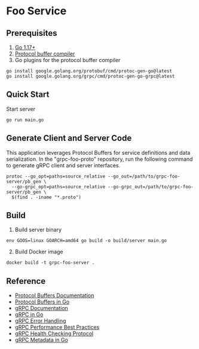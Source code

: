 # Foo Service

## Prerequisites

1. [Go 1.17+](https://go.dev/dl)
1. [Protocol buffer compiler](https://grpc.io/docs/protoc-installation)
1. Go plugins for the protocol buffer compiler
```
go install google.golang.org/protobuf/cmd/protoc-gen-go@latest
go install google.golang.org/grpc/cmd/protoc-gen-go-grpc@latest
```

## Quick Start

Start server
```
go run main.go
```

## Generate Client and Server Code

This application leverages Protocol Buffers for service definitions and data serialization. In the "grpc-foo-proto" repository, run the following command to generate gRPC client and server interfaces.
```
protoc --go_opt=paths=source_relative --go_out=/path/to/grpc-foo-server/pb_gen \
  --go-grpc_opt=paths=source_relative --go-grpc_out=/path/to/grpc-foo-server/pb_gen \
  $(find . -iname "*.proto")
```

## Build

1. Build server binary
```
env GOOS=linux GOARCH=amd64 go build -o build/server main.go
```
2. Build Docker image
```
docker build -t grpc-foo-server .
```

## Reference

- [Protocol Buffers Documentation](https://developers.google.com/protocol-buffers/docs/overview)
- [Protocol Buffers in Go](https://developers.google.com/protocol-buffers/docs/reference/go-generated)
- [gRPC Documentation](https://grpc.io/docs)
- [gRPC in Go](https://grpc.io/docs/languages/go)
- [gRPC Error Handling](https://www.grpc.io/docs/guides/error)
- [gRPC Performance Best Practices](https://www.grpc.io/docs/guides/performance)
- [gRPC Health Checking Protocol](https://github.com/grpc/grpc/blob/master/doc/health-checking.md)
- [gRPC Metadata in Go](https://github.com/grpc/grpc-go/blob/master/Documentation/grpc-metadata.md)